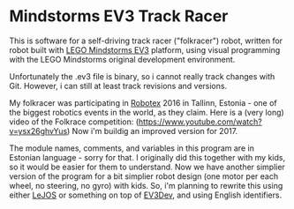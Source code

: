 # Mindstorms EV3 Track Racer

This is software for a self-driving track racer ("folkracer") robot, written for robot built with [LEGO Mindstorms EV3](https://www.lego.com/mindstorms "LEGO Mindstorms EV3") platform, using visual programming with the LEGO Mindstorms original development environment.

Unfortunately the .ev3 file is binary, so i cannot really track changes with Git. However, i can still at least track revisions and versions.

My folkracer was participating in [Robotex](http://www.robotex.ee "Robotex") 2016 in Tallinn, Estonia - one of the biggest robotics events in the world, as they claim. Here is a (very long) video of the Folkrace competition: (https://www.youtube.com/watch?v=ysx26ghvYus)  Now i'm buildig an improved version for 2017. 

The module names, comments, and variables in this program are in Estonian language - sorry for that. I originally did this together with my kids, so it would be easier for them to understand. Now we have another simplier version of the program for a bit simplier robot design (one motor per each wheel, no steering, no gyro) with kids. So, i'm planning to rewrite this using either [LeJOS](http://www.lejos.org/ "LeJOS") or something on top of [EV3Dev](http://www.ev3dev.org "EV3Dev"), and using English identifiers.
